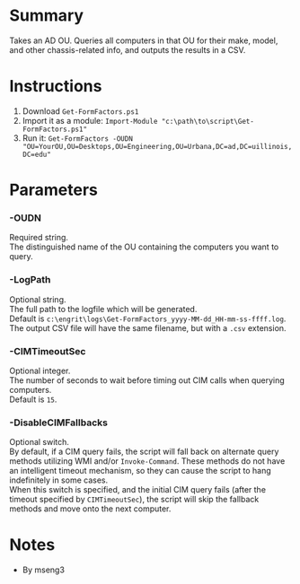 # Summary
Takes an AD OU. Queries all computers in that OU for their make, model, and other chassis-related info, and outputs the results in a CSV.

# Instructions
1. Download `Get-FormFactors.ps1`
2. Import it as a module: `Import-Module "c:\path\to\script\Get-FormFactors.ps1"`
3. Run it: `Get-FormFactors -OUDN "OU=YourOU,OU=Desktops,OU=Engineering,OU=Urbana,DC=ad,DC=uillinois,DC=edu"`

# Parameters

### -OUDN
Required string.  
The distinguished name of the OU containing the computers you want to query.  

### -LogPath
Optional string.  
The full path to the logfile which will be generated.  
Default is `c:\engrit\logs\Get-FormFactors_yyyy-MM-dd_HH-mm-ss-ffff.log`.  
The output CSV file will have the same filename, but with a `.csv` extension.  

### -CIMTimeoutSec
Optional integer.  
The number of seconds to wait before timing out CIM calls when querying computers.  
Default is `15`.  

### -DisableCIMFallbacks
Optional switch.  
By default, if a CIM query fails, the script will fall back on alternate query methods utilizing WMI and/or `Invoke-Command`. These methods do not have an intelligent timeout mechanism, so they can cause the script to hang indefinitely in some cases.  
When this switch is specified, and the initial CIM query fails (after the timeout specified by `CIMTimeoutSec`), the script will skip the fallback methods and move onto the next computer.  

# Notes
- By mseng3
